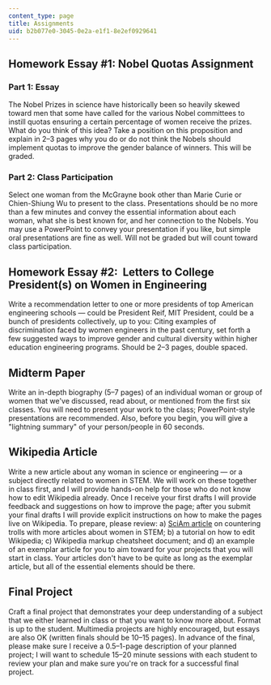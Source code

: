```yaml
---
content_type: page
title: Assignments
uid: b2b077e0-3045-0e2a-e1f1-8e2ef0929641
---
```


Homework Essay #1: Nobel Quotas Assignment
------------------------------------------

### Part 1: Essay

The Nobel Prizes in science have historically been so heavily skewed toward men that some have called for the various Nobel committees to instill quotas ensuring a certain percentage of women receive the prizes. What do you think of this idea? Take a position on this proposition and explain in 2–3 pages why you do or do not think the Nobels should implement quotas to improve the gender balance of winners. This will be graded.

### Part 2: Class Participation

Select one woman from the McGrayne book other than Marie Curie or Chien-Shiung Wu to present to the class. Presentations should be no more than a few minutes and convey the essential information about each woman, what she is best known for, and her connection to the Nobels. You may use a PowerPoint to convey your presentation if you like, but simple oral presentations are fine as well. Will not be graded but will count toward class participation. 

Homework Essay #2:  Letters to College President(s) on Women in Engineering
---------------------------------------------------------------------------

Write a recommendation letter to one or more presidents of top American engineering schools — could be President Reif, MIT President, could be a bunch of presidents collectively, up to you: Citing examples of discrimination faced by women engineers in the past century, set forth a few suggested ways to improve gender and cultural diversity within higher education engineering programs. Should be 2–3 pages, double spaced.

Midterm Paper
-------------

Write an in-depth biography (5–7 pages) of an individual woman or group of women that we've discussed, read about, or mentioned from the first six classes. You will need to present your work to the class; PowerPoint-style presentations are recommended. Also, before you begin, you will give a "lightning summary" of your person/people in 60 seconds.

Wikipedia Article
-----------------

Write a new article about any woman in science or engineering — or a subject directly related to women in STEM. We will work on these together in class first, and I will provide hands-on help for those who do not know how to edit Wikipedia already. Once I receive your first drafts I will provide feedback and suggestions on how to improve the page; after you submit your final drafts I will provide explicit instructions on how to make the pages live on Wikipedia. To prepare, please review: a) [SciAm article](https://www.nature.com/scientificamerican/journal/v317/n3/full/scientificamerican0917-70.html?WT.ec_id=SCIENTIFICAMERICAN-201709&spMailingID=54718529&spUserID=ODkwMTM2NjQyNAS2&spJobID=1222702878&spReportId=MTIyMjcwMjg3OAS2) on countering trolls with more articles about women in STEM; b) a tutorial on how to edit Wikipedia; c) Wikipedia markup cheatsheet document; and d) an example of an exemplar article for you to aim toward for your projects that you will start in class. Your articles don't have to be quite as long as the exemplar article, but all of the essential elements should be there.

Final Project
-------------

Craft a final project that demonstrates your deep understanding of a subject that we either learned in class or that you want to know more about. Format is up to the student. Multimedia projects are highly encouraged, but essays are also OK (written finals should be 10–15 pages). In advance of the final, please make sure I receive a 0.5–1-page description of your planned project; I will want to schedule 15–20 minute sessions with each student to review your plan and make sure you're on track for a successful final project.